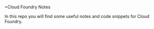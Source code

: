=Cloud Foundry Notes

In this repo you will find some useful notes and code snippets for Cloud Foundry.
